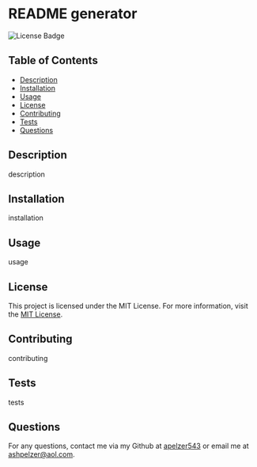 # README generator
![License Badge](https://img.shields.io/badge/license-MIT-brightgreen)

## Table of Contents
- [Description](#description)
- [Installation](#installation)
- [Usage](#usage)
- [License](#license)
- [Contributing](#contributing)
- [Tests](#tests)
- [Questions](#questions)

## Description
description

## Installation
installation

## Usage
usage


  ## License
  This project is licensed under the MIT License.
  For more information, visit the [MIT License](https://opensource.org/licenses/MIT).
  

## Contributing
contributing

## Tests
tests

## Questions
For any questions, contact me via my Github at [apelzer543](https://github.com/apelzer543) or email me at ashpelzer@aol.com.
